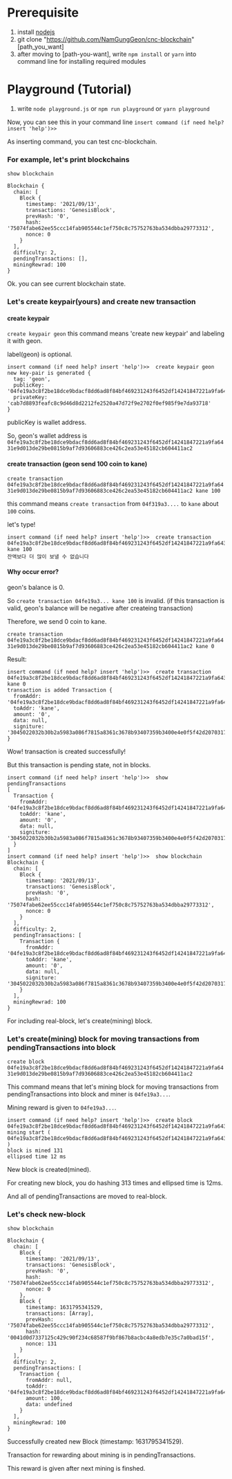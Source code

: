 # Prerequisite

1. install [nodejs](https://nodejs.org/ko/)
2. git clone "https://github.com/NamGungGeon/cnc-blockchain" [path_you_want]
3. after moving to [path-you-want], write `npm install` or `yarn` into command line for installing required modules

# Playground (Tutorial)

1. write `node playground.js` or `npm run playground` or `yarn playground`

Now, you can see this in your command line
`insert command (if need help? insert 'help')>>`

As inserting command, you can test cnc-blockchain.

### For example, let's print blockchains

`show blockchain`

```
Blockchain {
  chain: [
    Block {
      timestamp: '2021/09/13',
      transactions: 'GenesisBlock',
      prevHash: '0',
      hash: '75074fabe62ee55ccc14fab905544c1ef750c8c75752763ba534dbba29773312',
      nonce: 0
    }
  ],
  difficulty: 2,
  pendingTransactions: [],
  miningRewrad: 100
}
```

Ok. you can see current blockchain state.

### Let's create keypair(yours) and create new transaction

#### create keypair

`create keypair geon`
this command means 'create new keypair' and labeling it with geon.

label(geon) is optional.

```
insert command (if need help? insert 'help')>>  create keypair geon
new key-pair is generated {
  tag: 'geon',
  publicKey: '04fe19a3c8f2be18dce9bdacf8dd6ad8f84bf469231243f6452df14241847221a9fa6431e9d013de29be0815b9af7d93606883ce426c2ea53e45182cb604411ac2',
  privateKey: 'cab7d8893feafc8c9d46d8d2212fe2520a47d72f9e2702f0ef985f9e7da93718'
}
```

publicKey is wallet address.

So, geon's wallet address is `04fe19a3c8f2be18dce9bdacf8dd6ad8f84bf469231243f6452df14241847221a9fa6431e9d013de29be0815b9af7d93606883ce426c2ea53e45182cb604411ac2`

#### create transaction (geon send 100 coin to kane)

`create transaction 04fe19a3c8f2be18dce9bdacf8dd6ad8f84bf469231243f6452df14241847221a9fa6431e9d013de29be0815b9af7d93606883ce426c2ea53e45182cb604411ac2 kane 100`

this command means `create transaction` from `04f319a3....` to `kane` about `100` coins.

let's type!

```
insert command (if need help? insert 'help')>>  create transaction 04fe19a3c8f2be18dce9bdacf8dd6ad8f84bf469231243f6452df14241847221a9fa6431e9d013de29be0815b9af7d93606883ce426c2ea53e45182cb604411ac2 kane 100
잔액보다 더 많이 보낼 수 없습니다
```

#### Why occur error?

geon's balance is 0.

So `create transaction 04fe19a3... kane 100` is invalid. (if this transaction is valid, geon's balance will be negative after createing transaction)

Therefore, we send 0 coin to kane.

`create transaction 04fe19a3c8f2be18dce9bdacf8dd6ad8f84bf469231243f6452df14241847221a9fa6431e9d013de29be0815b9af7d93606883ce426c2ea53e45182cb604411ac2 kane 0`

Result:

```
insert command (if need help? insert 'help')>>  create transaction 04fe19a3c8f2be18dce9bdacf8dd6ad8f84bf469231243f6452df14241847221a9fa6431e9d013de29be0815b9af7d93606883ce426c2ea53e45182cb604411ac2 kane 0
transaction is added Transaction {
  fromAddr: '04fe19a3c8f2be18dce9bdacf8dd6ad8f84bf469231243f6452df14241847221a9fa6431e9d013de29be0815b9af7d93606883ce426c2ea53e45182cb604411ac2',
  toAddr: 'kane',
  amount: '0',
  data: null,
  signiture: '3045022032b30b2a5983a086f7815a8361c3678b93407359b3400e4e0f5f42d207031767022100e2ab72f64f38f1cf700323daf2ba241f81c1bff330c4de4388f17b1f2b7d5f0d'
}
```

Wow! transaction is created successfully!

But this transaction is pending state, not in blocks.

```
insert command (if need help? insert 'help')>>  show pendingTransactions
[
  Transaction {
    fromAddr: '04fe19a3c8f2be18dce9bdacf8dd6ad8f84bf469231243f6452df14241847221a9fa6431e9d013de29be0815b9af7d93606883ce426c2ea53e45182cb604411ac2',
    toAddr: 'kane',
    amount: '0',
    data: null,
    signiture: '3045022032b30b2a5983a086f7815a8361c3678b93407359b3400e4e0f5f42d207031767022100e2ab72f64f38f1cf700323daf2ba241f81c1bff330c4de4388f17b1f2b7d5f0d'
  }
]
insert command (if need help? insert 'help')>>  show blockchain
Blockchain {
  chain: [
    Block {
      timestamp: '2021/09/13',
      transactions: 'GenesisBlock',
      prevHash: '0',
      hash: '75074fabe62ee55ccc14fab905544c1ef750c8c75752763ba534dbba29773312',
      nonce: 0
    }
  ],
  difficulty: 2,
  pendingTransactions: [
    Transaction {
      fromAddr: '04fe19a3c8f2be18dce9bdacf8dd6ad8f84bf469231243f6452df14241847221a9fa6431e9d013de29be0815b9af7d93606883ce426c2ea53e45182cb604411ac2',
      toAddr: 'kane',
      amount: '0',
      data: null,
      signiture: '3045022032b30b2a5983a086f7815a8361c3678b93407359b3400e4e0f5f42d207031767022100e2ab72f64f38f1cf700323daf2ba241f81c1bff330c4de4388f17b1f2b7d5f0d'
    }
  ],
  miningRewrad: 100
}
```

For including real-block, let's create(mining) block.

### Let's create(mining) block for moving transactions from pendingTransactions into block

`create block 04fe19a3c8f2be18dce9bdacf8dd6ad8f84bf469231243f6452df14241847221a9fa6431e9d013de29be0815b9af7d93606883ce426c2ea53e45182cb604411ac2`

This command means that let's mining block for moving transactions from pendingTransactions into block and miner is `04fe19a3...`.

Mining reward is given to `04fe19a3...`.

```
insert command (if need help? insert 'help')>>  create block 04fe19a3c8f2be18dce9bdacf8dd6ad8f84bf469231243f6452df14241847221a9fa6431e9d013de29be0815b9af7d93606883ce426c2ea53e45182cb604411ac2
mining start ( 04fe19a3c8f2be18dce9bdacf8dd6ad8f84bf469231243f6452df14241847221a9fa6431e9d013de29be0815b9af7d93606883ce426c2ea53e45182cb604411ac2 )
block is mined 131
ellipsed time 12 ms
```

New block is created(mined).

For creating new block, you do hashing 313 times and ellipsed time is 12ms.

And all of pendingTransactions are moved to real-block.

### Let's check new-block

`show blockchain`

```
Blockchain {
  chain: [
    Block {
      timestamp: '2021/09/13',
      transactions: 'GenesisBlock',
      prevHash: '0',
      hash: '75074fabe62ee55ccc14fab905544c1ef750c8c75752763ba534dbba29773312',
      nonce: 0
    },
    Block {
      timestamp: 1631795341529,
      transactions: [Array],
      prevHash: '75074fabe62ee55ccc14fab905544c1ef750c8c75752763ba534dbba29773312',
      hash: '0041d0d7337125c429c90f234c68587f9bf867b8acbc4a8edb7e35c7a0bad15f',
      nonce: 131
    }
  ],
  difficulty: 2,
  pendingTransactions: [
    Transaction {
      fromAddr: null,
      toAddr: '04fe19a3c8f2be18dce9bdacf8dd6ad8f84bf469231243f6452df14241847221a9fa6431e9d013de29be0815b9af7d93606883ce426c2ea53e45182cb604411ac2',
      amount: 100,
      data: undefined
    }
  ],
  miningRewrad: 100
}

```

Successfully created new Block (timestamp: 1631795341529).

Transaction for rewarding about mining is in pendingTransactions.

This reward is given after next mining is finshed.

